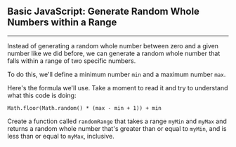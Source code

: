 ## Basic JavaScript: Generate Random Whole Numbers within a Range
----

Instead of generating a random whole number between zero and a given number like we did before, we can generate a random whole number that falls within a range of two specific numbers.

To do this, we'll define a minimum number ```min``` and a maximum number ```max```.

Here's the formula we'll use. Take a moment to read it and try to understand what this code is doing:

```
Math.floor(Math.random() * (max - min + 1)) + min
```

Create a function called ```randomRange``` that takes a range ```myMin``` and ```myMax``` and returns a random whole number that's greater than or equal to ```myMin```, and is less than or equal to ```myMax```, inclusive.